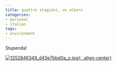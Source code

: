 ```yaml
---
title: quattro stagioni, un albero
categories:
- personal
- italian
tags:
- environment
---
```

Stupenda!  

[![1252846349_d43e7bbd0a_o.jpg]({{site.url}}/assets/images/1252846349_d43e7bbd0a_o.jpg){: .align-center}](http://www.flickr.com/photos/28038268@N00/1252846349/ "http://www.flickr.com/photos/28038268@N00/1252846349/" )

